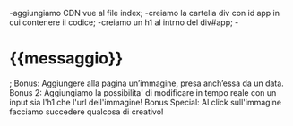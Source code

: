 <!-- Descrizione:
Stampare a schermo un messaggio all’interno di un h1, utilizzando i data. -->
-aggiungiamo CDN vue al file index;
-creiamo la cartella div con id app in cui contenere il codice;
-creiamo un h1 al intrno del div#app;
-<h1>{{messaggio}} </h1>;
Bonus:
Aggiungere alla pagina un’immagine, presa anch’essa da un data.
Bonus 2:
Aggiungiamo la possibilita' di modificare in tempo reale con un input sia l'h1 che l'url dell'immagine!
Bonus Special:
Al click sull'immagine facciamo succedere qualcosa di creativo!